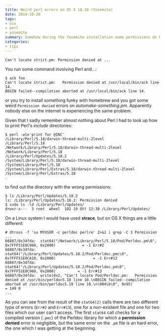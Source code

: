 ```yaml
---
title: Weird perl errors on OS X 10.10 (Yosemite)
date: 2014-10-20
tags:
- osx
- perl
- yosemite
summary: Somehow during the Yosemite installation some permissions on Perl directories got messed up.
categories:
- tips
---
```


```
Can't locate strict.pm: Permission denied at ...
```

You run some command involving Perl and...:

    $ ack foo
    Can't locate strict.pm:   Permission denied at /usr/local/bin/ack line 14.
    BEGIN failed--compilation aborted at /usr/local/bin/ack line 14.

or you try to install something funky with homebrew and you got some weird `Permission denied` errors on *automake-something.pm*. Apparently nobody else on the internet is experiencing the same problem.

Given that I sadly remember almost nothing about Perl I had to look up how to print Perl's *include* directories:

```
$ perl -wle'print for @INC'
/Library/Perl/5.18/darwin-thread-multi-2level
/Library/Perl/5.18
/Network/Library/Perl/5.18/darwin-thread-multi-2level
/Network/Library/Perl/5.18
/Library/Perl/Updates/5.18.2
/System/Library/Perl/5.18/darwin-thread-multi-2level
/System/Library/Perl/5.18
/System/Library/Perl/Extras/5.18/darwin-thread-multi-2level
/System/Library/Perl/Extras/5.18
.
```

to find out the directory with the wrong permissions:

    $ ls /Library/Perl/Updates/5.18.2
    ls: /Library/Perl/Updates/5.18.2: Permission denied
    $ sudo ls -ld /Library/Perl/Updates/
    drwxr-x---  3 root  wheel  102 19 Ott 12:38 /Library/Perl/Updates/

On a Linux system I would have used **strace**, but on OS X things are a little different:

    # dtruss -f 'su MYUSER -c perldoc perlre' 2>&1 | grep -C 3 Permission
    ...
    66887/0x34fda:  stat64("/Network/Library/Perl/5.18/Pod/Perldoc.pm\0", 0x7FFF51E0C960, 0x2000)            = -1 Err#2
    66887/0x34fda:  stat64("/Library/Perl/Updates/5.18.2/Pod/Perldoc.pmc\0", 0x7FFF51E0CA10, 0x2000)                 = -1 Err#13
    66887/0x34fda:  stat64("/Library/Perl/Updates/5.18.2/Pod/Perldoc.pm\0", 0x7FFF51E0C960, 0x2000)          = -1 Err#13
    66887/0x34fda:  write(0x2, "Can't locate Pod/Perldoc.pm:   Permission denied at /usr/bin/perldoc5.18 line 10.\nBEGIN failed--compilation aborted at /usr/bin/perldoc5.18 line 10.\n\004\b\0", 0x95)                 = 149 0
    ...

As you can see from the result of the `stat64(2)` calls there are two different type of errors (`Err#2` and `Err#13`), one for a non-existent file and one for two files which our user can't access. The first `stat64` call checks for a compiled version (`.pmc`) of the Perldoc library for which a **permission denied** error is negligible, but the same error on the `.pm` file is an hard error, the one which I was getting at the beginning.
